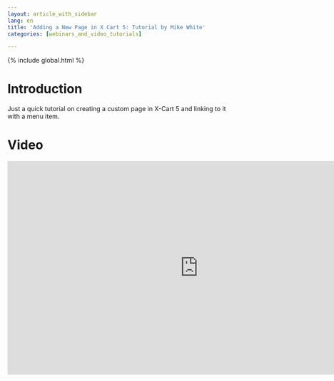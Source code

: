 ```yaml
---
layout: article_with_sidebar
lang: en
title: 'Adding a New Page in X Cart 5: Tutorial by Mike White'
categories: [webinars_and_video_tutorials]

---
```


{% include global.html %}

# Introduction

Just a quick tutorial on creating a custom page in X-Cart 5 and linking to it with a menu item.

# Video

<iframe class="youtube-player" type="text/html" style="width: 853px; height: 480px" src="http://www.youtube.com/embed/JCY_OcxhA9k" frameborder="0"></iframe>